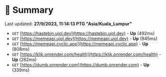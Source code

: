 # 📖 Summary
Last updated: **27/9/2023, 11:14:13 PTG "Asia/Kuala_Lumpur"**

- `GET` [https://hastebin.ujol.dev](https://hastebin.ujol.dev) - **Up** (492ms)
- `GET` [https://memeapi.ujol.dev](https://memeapi.ujol.dev) - **Up** (945ms)
- `GET` [https://memeapi.cyclic.app](https://memeapi.cyclic.app) - **Up** (808ms)
- `GET` [https://klik.onrender.com/health](https://klik.onrender.com/health) - **Up** (282ms)
- `GET` [https://dumb.onrender.com](https://dumb.onrender.com) - **Up** (339ms)
